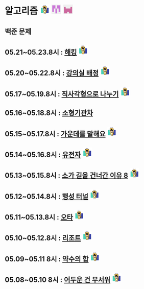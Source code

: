 # 알고리즘 <img src="./md-images/elwlahd555.png" height = "30" width="30"> <img src="./md-images/universooa.png" height = "30" width="30"> <img src="./md-images/rajeong.png" height = "30" width="30">

## 백준 문제

## 05.21~05.23.8시 : [해킹](https://www.acmicpc.net/problem/10282) <img src="./md-images/elwlahd555.png" height = "30" width="30">

## 05.20~05.22.8시 : [강의실 배정](https://www.acmicpc.net/problem/11000) <img src="./md-images/elwlahd555.png" height = "30" width="30">

## 05.17~05.19.8시 : [직사각형으로 나누기](https://www.acmicpc.net/problem/1451) <img src="./md-images/elwlahd555.png" height = "30" width="30">

## 05.16~05.18.8시 : [소형기관차](https://www.acmicpc.net/problem/2616)

## 05.15~05.17.8시 : [가운데를 말해요](https://www.acmicpc.net/problem/1655) <img src="./md-images/elwlahd555.png" height = "30" width="30">

## 05.14~05.16.8시 : [유전자](https://www.acmicpc.net/problem/2306) <img src="./md-images/elwlahd555.png" height = "30" width="30">

## 05.13~05.15.8시 : [소가 길을 건너간 이유 8](https://www.acmicpc.net/problem/14462) <img src="./md-images/elwlahd555.png" height = "30" width="30">
  
## 05.12~05.14.8시 : [행성 터널](https://www.acmicpc.net/problem/2887) <img src="./md-images/elwlahd555.png" height = "30" width="30">

## 05.11~05.13.8시 : [오타](https://www.acmicpc.net/problem/5875) <img src="./md-images/elwlahd555.png" height = "30" width="30">

## 05.10~05.12.8시 : [리조트](https://www.acmicpc.net/problem/13302) <img src="./md-images/elwlahd555.png" height = "30" width="30">

## 05.09~05.11 8시 : [약수의 합](https://www.acmicpc.net/problem/17425) <img src="./md-images/elwlahd555.png" height = "30" width="30">

## 05.08~05.10 8시 : [어두운 건 무서워](https://www.acmicpc.net/problem/16507) <img src="./md-images/elwlahd555.png" height = "30" width="30">
